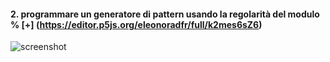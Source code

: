 #### 2. programmare un generatore di pattern usando la regolarità del modulo % [+] (https://editor.p5js.org/eleonoradfr/full/k2mes6sZ6)  
![screenshot]()
